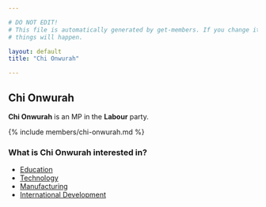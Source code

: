```yaml
---

# DO NOT EDIT!
# This file is automatically generated by get-members. If you change it, bad
# things will happen.

layout: default
title: "Chi Onwurah"

---
```


## Chi Onwurah

**Chi Onwurah** is an MP in the **Labour** party.

{% include members/chi-onwurah.md %}

### What is Chi Onwurah interested in?


* [Education](/interests/education.html)
* [Technology](/interests/technology.html)
* [Manufacturing](/interests/manufacturing.html)
* [International Development](/interests/international-development.html)
